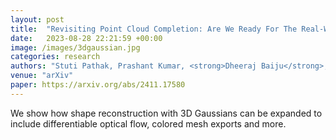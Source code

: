 ```yaml
---
layout: post
title:  "Revisiting Point Cloud Completion: Are We Ready For The Real-World?"
date:   2023-08-28 22:21:59 +00:00
image: /images/3dgaussian.jpg
categories: research
authors: "Stuti Pathak, Prashant Kumar, <strong>Dheeraj Baiju</strong>, Nicholus Mboga, Gunther Steenackers, Rudi Penne"
venue: "arXiv"
paper: https://arxiv.org/abs/2411.17580
---
```

We show how shape reconstruction with 3D Gaussians can be expanded to include differentiable optical flow, colored mesh exports and more. 